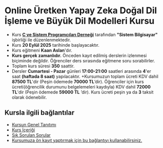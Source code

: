 # Online Üretken Yapay Zeka Doğal Dil İşleme ve Büyük Dil Modelleri Kursu


+ Kurs __[C ve Sistem Programcıları Derneği](http://www.csystem.org/)__ tarafından __"Sistem Bilgisayar"__ işbirliği ile düzenlenmektedir.
+ Kurs __20 Eylül 2025__ tarihinde başlayacaktır.
+ Kurs eğitmeni __Kaan Aslan__'dır.
+ __Kurs gerçek zamanlıdır.__ Önceden kayıt edilmiş derslerin izlenmesi biçiminde değildir. Öğrenciler ders sırasında eğitmene soru sorabilirler.
+ Toplam kurs süresi __350__ saattir. 
+ Dersler __Cumartesi - Pazar__ günleri __17:00-21:00__ saatleri arasında __4__'er saat __(haftada 8  saat)__ yapılacaktır. 
+Kursumuzun toplam ücreti  KDV dahil __87500 TL__'dir (Peşin ödemede __70000 TL__’dir). Öğrenciler için kurs ücreti(öğrencilik durumunu belgelemeleri kaydıyla) KDV dahil __72000 TL__'dir (Peşin ödemede __59000  TL__ ’dir). Kurs ücreti peşin ya da __3__ taksit olarak ödenebilir.


## Kursla ilgili bağlantılar
+ [Kursun Genel Tanıtımı](https://github.com/CSD-1993/Dogal-Dil-Isleme-ve-Buyuk-Dil-Modelleri/blob/main/kurs_tanitimi.md)
+ [Kurs İçeriği](https://github.com/CSD-1993/Dogal-Dil-Isleme-ve-Buyuk-Dil-Modelleri/blob/main/kurs_icerigi.md)
+ [Sık Sorulan Sorular](https://github.com/CSD-1993/Dogal-Dil-Isleme-ve-Buyuk-Dil-Modelleri/blob/main/sss.md)
+ [Kursumuza ön kayıt yaptırmak için bu bağlantıyı kullanabilirsiniz.]()

